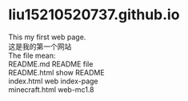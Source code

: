 # liu15210520737.github.io
This my first web page.  
这是我的第一个网站  
The file mean:  
README.md README file  
README.html show README  
index.html web index-page  
minecraft.html web-mc1.8  